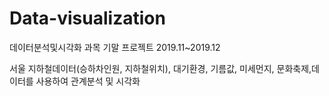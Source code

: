 # Data-visualization
데이터분석및시각화 과목 기말 프로젝트  2019.11~2019.12

서울 지하철데이터(승하차인원, 지하철위치), 대기환경, 기름값, 미세먼지, 문화축제,데이터를 사용하여 관계분석 및 시각화
